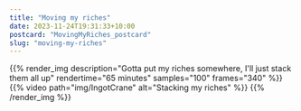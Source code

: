 ```yaml
---
title: "Moving my riches"
date: 2023-11-24T19:31:33+10:00
postcard: "MovingMyRiches_postcard"
slug: "moving-my-riches"
---
```


{{% render_img
  description="Gotta put my riches somewhere, I'll just stack them all up"
  rendertime="65 minutes"
  samples="100"
  frames="340"
%}}
{{% video path="img/IngotCrane" alt="Stacking my riches" %}}
{{% /render_img %}}